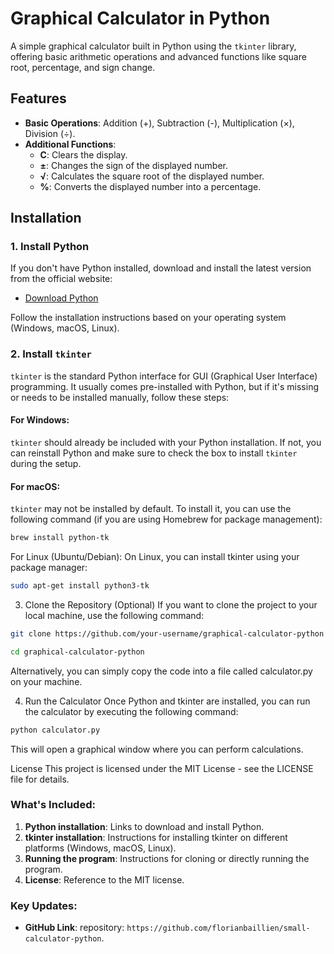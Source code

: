 # Graphical Calculator in Python

A simple graphical calculator built in Python using the `tkinter` library, offering basic arithmetic operations and advanced functions like square root, percentage, and sign change.

## Features

- **Basic Operations**: Addition (+), Subtraction (-), Multiplication (×), Division (÷).
- **Additional Functions**:
  - **C**: Clears the display.
  - **±**: Changes the sign of the displayed number.
  - **√**: Calculates the square root of the displayed number.
  - **%**: Converts the displayed number into a percentage.

## Installation

### 1. Install Python

If you don't have Python installed, download and install the latest version from the official website:

- [Download Python](https://www.python.org/downloads/)

Follow the installation instructions based on your operating system (Windows, macOS, Linux).

### 2. Install `tkinter`

`tkinter` is the standard Python interface for GUI (Graphical User Interface) programming. It usually comes pre-installed with Python, but if it's missing or needs to be installed manually, follow these steps:

#### For Windows:
`tkinter` should already be included with your Python installation. If not, you can reinstall Python and make sure to check the box to install `tkinter` during the setup.

#### For macOS:
`tkinter` may not be installed by default. To install it, you can use the following command (if you are using Homebrew for package management):
```bash
brew install python-tk
```

For Linux (Ubuntu/Debian):
On Linux, you can install tkinter using your package manager:
```bash
sudo apt-get install python3-tk
```

3. Clone the Repository (Optional)
If you want to clone the project to your local machine, use the following command:
```bash
git clone https://github.com/your-username/graphical-calculator-python
```
```bash
cd graphical-calculator-python
```
Alternatively, you can simply copy the code into a file called calculator.py on your machine.

4. Run the Calculator
Once Python and tkinter are installed, you can run the calculator by executing the following command:

```bash
python calculator.py
```
This will open a graphical window where you can perform calculations.

License
This project is licensed under the MIT License - see the LICENSE file for details.

### What's Included:
1. **Python installation**: Links to download and install Python.
2. **tkinter installation**: Instructions for installing tkinter on different platforms (Windows, macOS, Linux).
3. **Running the program**: Instructions for cloning or directly running the program.
4. **License**: Reference to the MIT license.


### Key Updates:
- **GitHub Link**: repository: `https://github.com/florianbaillien/small-calculator-python`.





